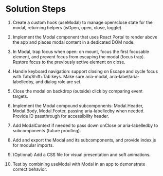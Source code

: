 # Solution Steps

1. Create a custom hook (useModal) to manage open/close state for the modal, returning helpers (isOpen, open, close, toggle).

2. Implement the Modal component that uses React Portal to render above the app and places modal content in a dedicated DOM node.

3. In Modal, trap focus when open: on mount, focus the first focusable element, and prevent focus from escaping the modal (focus trap). Restore focus to the previously active element on close.

4. Handle keyboard navigation: support closing on Escape and cycle focus with Tab/Shift+Tab keys. Make sure aria-modal, aria-label/aria-labelledby, and dialog role are set.

5. Close the modal on backdrop (outside) click by comparing event targets.

6. Implement the Modal compound subcomponents: Modal.Header, Modal.Body, Modal.Footer, passing aria-labelledby when needed. Provide ID passthrough for accessibility header.

7. Add ModalContext if needed to pass down onClose or aria-labelledby to subcomponents (future proofing).

8. Add and export the Modal and its subcomponents, and provide index.js for modular imports.

9. (Optional) Add a CSS file for visual presentation and soft animations.

10. Test by combining useModal with Modal in an app to demonstrate correct behavior.

